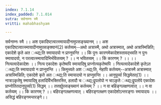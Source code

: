 ```yaml
---
index: 7.1.14
index_padded: 7.1.014
sutra: सर्वनाम्नः स्मै
vritti: mahabhashyam

---
```

 सर्वनाम्नः स्मै ।। अश एकादिष्टत्वात्स्मायादीनामुपसङ्ख्यानम् ।। अश एकादिष्टत्वात्स्मायादीनामुपसङ्क्यानं(2) कर्तव्यम्--अथो अत्रास्मै, अथो अत्रास्मात्, अथो अत्रास्मिन्निति; एकादेशे कृते अत ःथ्द्य;ति स्मायादयो न प्राप्नुवन्ति ।। किं पुनः कारणमेकादेशस्तावद्भवति न पुनः स्मायादयो, न परत्वात्स्मायादिभिर्भवितव्यम् ? ।। न भवितव्यम् ।। किं कारणम् ? ।। ।। नित्यत्वादेकादेशः ।। नित्य एकादेशः कृतेष्वपि स्मायादिषु प्राप्नोत्यकृतेष्वपि । नित्यत्वादेकादेशे कृतेऽत ःथ्द्य;ति स्मायादयो न प्राप्नुवन्ति ।। किमुच्यते अश ःथ्द्य;ति, नेहापि कर्तव्यम्--अत्रास्मै अत्रास्मात् अत्रास्मिन्निति; एकादेशे कृते अत ःथ्द्य;ति स्मायादयो न प्राप्नुवन्ति ।। आनुपूर्व्या सिद्धमेतत्(1) ।। नात्राऽकृतेषु स्मायादिषु हलादिर्विभक्तिरस्ति, हलादौ च ःथ्द्य;द्रूपलोपो न चाऽकृते ःथ्द्य;द्रूपलोपे एकादेशः प्राप्नोतितदानुपूर्व्या(1) सिद्धम् ।। तत्तर्ह्युपसङ्ख्यानं कर्तव्यम् ? ।। न वा बहिङ्गलक्षणत्वात् ।। न वा कर्तव्यम् ।। किं कारणम् ? ।। बहिरङ्गलक्षणत्वात् । बहिरङ्गलक्षण एकादेशोऽन्तरङ्गाः स्मायादयः ।। असिद्धं बहिरङ्गमन्तरङ्गे।। 